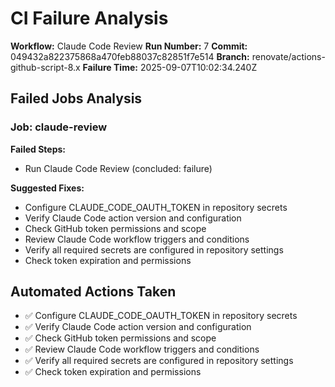 # CI Failure Analysis

**Workflow:** Claude Code Review
**Run Number:** 7
**Commit:** 049432a822375868a470feb88037c82851f7e514
**Branch:** renovate/actions-github-script-8.x
**Failure Time:** 2025-09-07T10:02:34.240Z

## Failed Jobs Analysis

### Job: claude-review
**Failed Steps:**
- Run Claude Code Review (concluded: failure)

**Suggested Fixes:**
- Configure CLAUDE_CODE_OAUTH_TOKEN in repository secrets
- Verify Claude Code action version and configuration
- Check GitHub token permissions and scope
- Review Claude Code workflow triggers and conditions
- Verify all required secrets are configured in repository settings
- Check token expiration and permissions

## Automated Actions Taken
- ✅ Configure CLAUDE_CODE_OAUTH_TOKEN in repository secrets
- ✅ Verify Claude Code action version and configuration
- ✅ Check GitHub token permissions and scope
- ✅ Review Claude Code workflow triggers and conditions
- ✅ Verify all required secrets are configured in repository settings
- ✅ Check token expiration and permissions
